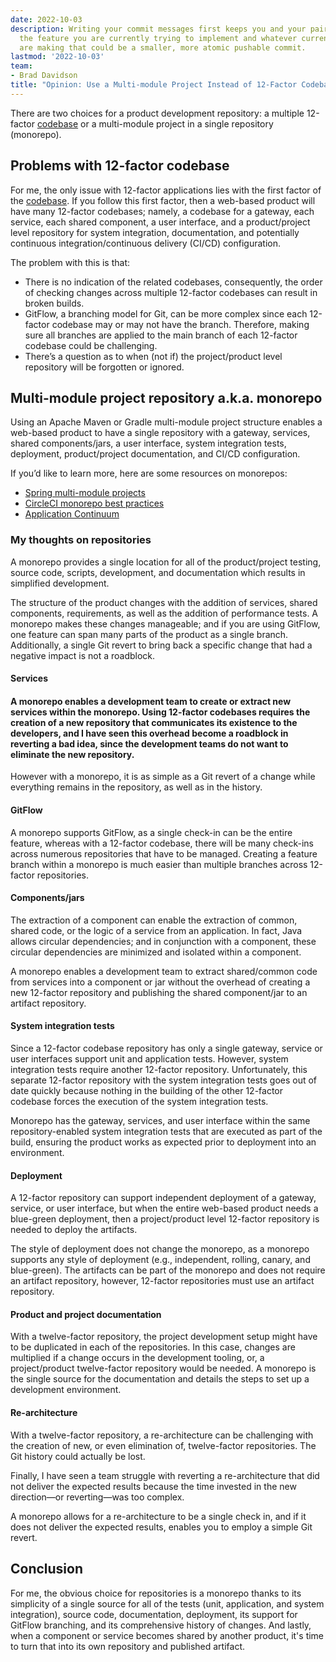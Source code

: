 ```yaml
---
date: 2022-10-03
description: Writing your commit messages first keeps you and your pair focused between
  the feature you are currently trying to implement and whatever current change you
  are making that could be a smaller, more atomic pushable commit.
lastmod: '2022-10-03'
team:
- Brad Davidson
title: "Opinion: Use a Multi-module Project Instead of 12-Factor Codebase"
---
```


There are two choices for a product development repository: a multiple 12-factor [codebase](https://12factor.net/codebase) or a multi-module project in a single repository (monorepo).


## Problems with 12-factor codebase

For me, the only issue with 12-factor applications lies with the first factor of the [codebase](https://12factor.net/codebase). If you follow this first factor, then a web-based product will have many 12-factor codebases; namely, a codebase for a gateway, each service, each shared component, a user interface, and a product/project level repository for system integration, documentation, and potentially continuous integration/continuous delivery (CI/CD) configuration. 

The problem with this is that:



* There is no indication of the related codebases, consequently, the order of checking changes across multiple 12-factor codebases can result in broken builds.
* GitFlow, a branching model for Git, can be more complex since each 12-factor codebase may or may not have the branch. Therefore, making sure all branches are applied to the main branch of each 12-factor codebase could be challenging.
* There’s a question as to when (not if) the project/product level repository will be forgotten or ignored.


## Multi-module project repository a.k.a. monorepo

Using an Apache Maven or Gradle multi-module project structure enables a web-based product to have a single repository with a gateway, services, shared components/jars, a user interface, system integration tests, deployment, product/project documentation, and CI/CD configuration.

If you’d like to learn more, here are some resources on monorepos:



* [Spring multi-module projects](https://spring.io/guides/gs/multi-module/)
* [CircleCI monorepo best practices](https://circleci.com/blog/monorepo-dev-practices/)
* [Application Continuum](https://www.appcontinuum.io/)


### My thoughts on repositories

A monorepo provides a single location for all of the product/project testing, source code, scripts, development, and documentation which results in simplified development.

The structure of the product changes with the addition of services, shared components, requirements, as well as the addition of performance tests. A monorepo makes these changes manageable; and if you are using GitFlow, one feature can span many parts of the product as a single branch. Additionally, a single Git revert to bring back a specific change that had a negative impact is not a roadblock.


#### Services


#### A monorepo enables a development team to create or extract new services within the monorepo. Using 12-factor codebases requires the creation of a new repository that communicates its existence to the developers, and I have seen this overhead become a roadblock in reverting a bad idea, since the development teams do not want to eliminate the new repository.

However with a monorepo, it is as simple as a Git revert of a change while everything remains in the repository, as well as in the history.


#### GitFlow

A monorepo supports GitFlow, as a single check-in can be the entire feature, whereas with a 12-factor codebase, there will be many check-ins across numerous repositories that have to be managed. Creating a feature branch within a monorepo is much easier than multiple branches across 12-factor repositories.


#### Components/jars

The extraction of a component can enable the extraction of common, shared code, or the logic of a service from an application. In fact, Java allows circular dependencies; and in conjunction with a component, these circular dependencies are minimized and isolated within a component.

A monorepo enables a development team to extract shared/common code from services into a component or jar without the overhead of creating a new 12-factor repository and publishing the shared component/jar to an artifact repository. 


#### System integration tests

Since a 12-factor codebase repository has only a single gateway, service or user interfaces support unit and application tests. However, system integration tests require another 12-factor repository. Unfortunately, this separate 12-factor repository with the system integration tests goes out of date quickly because nothing in the building of the other 12-factor codebase forces the execution of the system integration tests.

Monorepo has the gateway, services, and user interface within the same repository-enabled system integration tests that are executed as part of the build, ensuring the product works as expected prior to deployment into an environment.


#### Deployment

A 12-factor repository can support independent deployment of a gateway, service, or user interface, but when the entire web-based product needs a blue-green deployment,  then a project/product level 12-factor repository is needed to deploy the artifacts.

The style of deployment does not change the monorepo, as a monorepo supports any style of deployment (e.g., independent, rolling, canary, and blue-green). The artifacts can be part of the monorepo and does not require an artifact repository, however, 12-factor repositories must use an artifact repository.


#### Product and project documentation

With a twelve-factor repository, the project development setup might have to be duplicated in each of the repositories. In this case, changes are multiplied if a change occurs in the development tooling, or, a project/product twelve-factor repository would be needed. A monorepo is the single source for the documentation and details the steps to set up a development environment.


#### Re-architecture

With a twelve-factor repository, a re-architecture can be challenging with the creation of new, or even elimination of, twelve-factor repositories. The Git history could actually be lost. 

Finally, I have seen a team struggle with reverting a re-architecture that did not deliver the expected results because the time invested in the new direction—or reverting—was too complex.

A monorepo allows for a re-architecture to be a single check in, and if it does not deliver the expected results, enables you to employ a simple Git revert.


## Conclusion

For me, the obvious choice for repositories is a monorepo thanks to its simplicity of a single source for all of the tests (unit, application, and system integration), source code, documentation, deployment, its support for GitFlow branching, and its comprehensive history of changes. And lastly, when a component or service becomes shared by another product, it's time to turn that into its own repository and published artifact.
